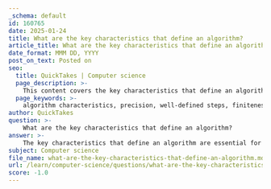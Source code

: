 ```yaml
---
_schema: default
id: 160765
date: 2025-01-24
title: What are the key characteristics that define an algorithm?
article_title: What are the key characteristics that define an algorithm?
date_format: MMM DD, YYYY
post_on_text: Posted on
seo:
  title: QuickTakes | Computer science
  page_description: >-
    This content covers the key characteristics that define an algorithm, such as precision, finiteness, effectiveness, and others, ensuring effective problem-solving and implementation in computational tasks.
  page_keywords: >-
    algorithm characteristics, precision, well-defined steps, finiteness, effectiveness, generality, efficiency, reusability, communication, programming foundation
author: QuickTakes
question: >-
    What are the key characteristics that define an algorithm?
answer: >-
    The key characteristics that define an algorithm are essential for ensuring that it effectively solves a problem or accomplishes a task. Here are the primary characteristics:\n\n1. **Precision**: Each step of an algorithm must be clearly defined and unambiguous. This precision eliminates any uncertainty, allowing the algorithm to be followed without confusion.\n\n2. **Well-defined Steps**: An algorithm consists of a specific and unambiguous set of instructions. Each step should be clearly articulated, leaving no room for interpretation or ambiguity.\n\n3. **Finiteness**: An algorithm must always terminate after a finite number of steps. This ensures that the algorithm does not run indefinitely and produces a result in a reasonable time frame.\n\n4. **Effectiveness**: The steps of an algorithm must be sufficiently basic that they can be carried out, in principle, by a person using only paper and pencil. This means that the operations must be feasible and not require any advanced tools or technology.\n\n5. **Generality**: An algorithm should be applicable to a broad set of problems, not just a specific instance. This characteristic allows the algorithm to be reused in different contexts or with different inputs.\n\n6. **Efficiency**: Algorithms can be optimized for performance, which means they can be designed to minimize the time and resources required to complete a task. Efficient algorithms are crucial for handling large datasets or complex computations.\n\n7. **Reusability**: Once developed, algorithms can be reused in different programs or applications. This promotes efficiency in software development, as programmers can leverage existing algorithms rather than starting from scratch.\n\n8. **Communication**: Algorithms serve as a universal language for programmers. They can be expressed in various forms, such as pseudocode, flowcharts, or programming languages, facilitating communication among developers.\n\n9. **Foundation for Programming**: Algorithms are fundamental to programming. They guide the development of software by outlining the logic and flow of operations that need to be implemented in code.\n\nThese characteristics ensure that an algorithm is a reliable and effective solution for a problem, making it possible to implement and execute it on a computer system to solve complex computational problems.
subject: Computer science
file_name: what-are-the-key-characteristics-that-define-an-algorithm.md
url: /learn/computer-science/questions/what-are-the-key-characteristics-that-define-an-algorithm
score: -1.0
---
```


&nbsp;